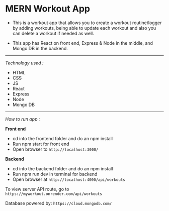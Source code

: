 # MERN Workout App
- This is a workout app that allows you to create a workout routine/logger by adding workouts, being able to update each workout and also you can delete a workout if needed as well.

- This app has React on front end, Express & Node in the middle, and Mongo DB in the backend.


---

_Technology used :_ 
- HTML
- CSS
- JS
- React
- Express
- Node
- Mongo DB

---

_How to run app :_

**Front end**

- cd into the frontend folder and do an npm install
- Run npm start for front end
- Open browser to `http://localhost:3000/`
  
**Backend**
- cd into the backend folder and do an npm install
- Run npm run dev in terminal for backend
- Open browser at `http://localhost:4000/api/workouts`

To view server API route, go to `https://myworkout.onrender.com/api/workouts`

Database powered by:
`https://cloud.mongodb.com/`